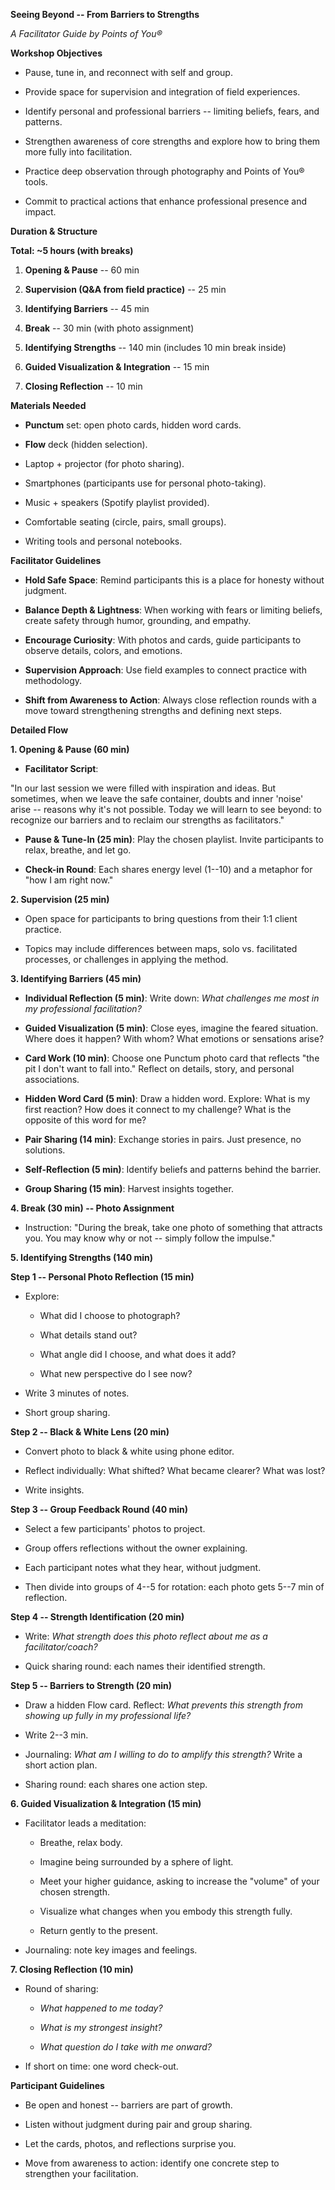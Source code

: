 **Seeing Beyond -- From Barriers to Strengths**

*A Facilitator Guide by Points of You®*

**Workshop Objectives**

-   Pause, tune in, and reconnect with self and group.

-   Provide space for supervision and integration of field experiences.

-   Identify personal and professional barriers -- limiting beliefs,
    fears, and patterns.

-   Strengthen awareness of core strengths and explore how to bring them
    more fully into facilitation.

-   Practice deep observation through photography and Points of You®
    tools.

-   Commit to practical actions that enhance professional presence and
    impact.

**Duration & Structure**

**Total: \~5 hours (with breaks)**

1.  **Opening & Pause** -- 60 min

2.  **Supervision (Q&A from field practice)** -- 25 min

3.  **Identifying Barriers** -- 45 min

4.  **Break** -- 30 min (with photo assignment)

5.  **Identifying Strengths** -- 140 min (includes 10 min break inside)

6.  **Guided Visualization & Integration** -- 15 min

7.  **Closing Reflection** -- 10 min

**Materials Needed**

-   **Punctum** set: open photo cards, hidden word cards.

-   **Flow** deck (hidden selection).

-   Laptop + projector (for photo sharing).

-   Smartphones (participants use for personal photo-taking).

-   Music + speakers (Spotify playlist provided).

-   Comfortable seating (circle, pairs, small groups).

-   Writing tools and personal notebooks.

**Facilitator Guidelines**

-   **Hold Safe Space**: Remind participants this is a place for honesty
    without judgment.

-   **Balance Depth & Lightness**: When working with fears or limiting
    beliefs, create safety through humor, grounding, and empathy.

-   **Encourage Curiosity**: With photos and cards, guide participants
    to observe details, colors, and emotions.

-   **Supervision Approach**: Use field examples to connect practice
    with methodology.

-   **Shift from Awareness to Action**: Always close reflection rounds
    with a move toward strengthening strengths and defining next steps.

**Detailed Flow**

**1. Opening & Pause (60 min)**

-   **Facilitator Script**:

"In our last session we were filled with inspiration and ideas. But
sometimes, when we leave the safe container, doubts and inner 'noise'
arise -- reasons why it's not possible. Today we will learn to see
beyond: to recognize our barriers and to reclaim our strengths as
facilitators."

-   **Pause & Tune-In (25 min)**: Play the chosen playlist. Invite
    participants to relax, breathe, and let go.

-   **Check-in Round**: Each shares energy level (1--10) and a metaphor
    for "how I am right now."

**2. Supervision (25 min)**

-   Open space for participants to bring questions from their 1:1 client
    practice.

-   Topics may include differences between maps, solo vs. facilitated
    processes, or challenges in applying the method.

**3. Identifying Barriers (45 min)**

-   **Individual Reflection (5 min)**: Write down: *What challenges me
    most in my professional facilitation?*

-   **Guided Visualization (5 min)**: Close eyes, imagine the feared
    situation. Where does it happen? With whom? What emotions or
    sensations arise?

-   **Card Work (10 min)**: Choose one Punctum photo card that reflects
    "the pit I don't want to fall into." Reflect on details, story, and
    personal associations.

-   **Hidden Word Card (5 min)**: Draw a hidden word. Explore: What is
    my first reaction? How does it connect to my challenge? What is the
    opposite of this word for me?

-   **Pair Sharing (14 min)**: Exchange stories in pairs. Just presence,
    no solutions.

-   **Self-Reflection (5 min)**: Identify beliefs and patterns behind
    the barrier.

-   **Group Sharing (15 min)**: Harvest insights together.

**4. Break (30 min) -- Photo Assignment**

-   Instruction: "During the break, take one photo of something that
    attracts you. You may know why or not -- simply follow the impulse."

**5. Identifying Strengths (140 min)**

**Step 1 -- Personal Photo Reflection (15 min)**

-   Explore:

    -   What did I choose to photograph?

    -   What details stand out?

    -   What angle did I choose, and what does it add?

    -   What new perspective do I see now?

-   Write 3 minutes of notes.

-   Short group sharing.

**Step 2 -- Black & White Lens (20 min)**

-   Convert photo to black & white using phone editor.

-   Reflect individually: What shifted? What became clearer? What was
    lost?

-   Write insights.

**Step 3 -- Group Feedback Round (40 min)**

-   Select a few participants' photos to project.

-   Group offers reflections without the owner explaining.

-   Each participant notes what they hear, without judgment.

-   Then divide into groups of 4--5 for rotation: each photo gets 5--7
    min of reflection.

**Step 4 -- Strength Identification (20 min)**

-   Write: *What strength does this photo reflect about me as a
    facilitator/coach?*

-   Quick sharing round: each names their identified strength.

**Step 5 -- Barriers to Strength (20 min)**

-   Draw a hidden Flow card. Reflect: *What prevents this strength from
    showing up fully in my professional life?*

-   Write 2--3 min.

-   Journaling: *What am I willing to do to amplify this strength?*
    Write a short action plan.

-   Sharing round: each shares one action step.

**6. Guided Visualization & Integration (15 min)**

-   Facilitator leads a meditation:

    -   Breathe, relax body.

    -   Imagine being surrounded by a sphere of light.

    -   Meet your higher guidance, asking to increase the "volume" of
        your chosen strength.

    -   Visualize what changes when you embody this strength fully.

    -   Return gently to the present.

-   Journaling: note key images and feelings.

**7. Closing Reflection (10 min)**

-   Round of sharing:

    -   *What happened to me today?*

    -   *What is my strongest insight?*

    -   *What question do I take with me onward?*

-   If short on time: one word check-out.

**Participant Guidelines**

-   Be open and honest -- barriers are part of growth.

-   Listen without judgment during pair and group sharing.

-   Let the cards, photos, and reflections surprise you.

-   Move from awareness to action: identify one concrete step to
    strengthen your facilitation.
